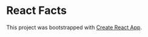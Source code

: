 # React Facts

This project was bootstrapped with [Create React App](https://github.com/facebook/create-react-app).
